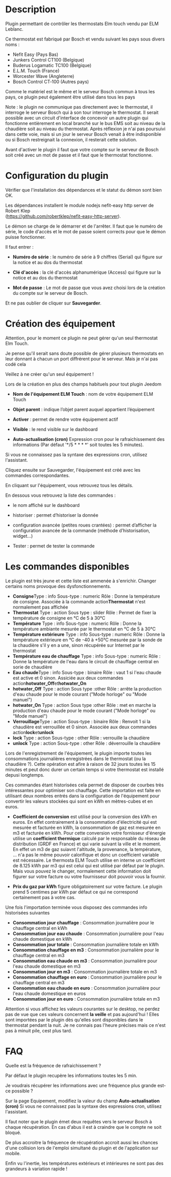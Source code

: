 Description 
===

Plugin permettant de contrôler les thermostats Elm touch vendu par ELM Leblanc.

Ce thermostat est fabriqué par Bosch et vendu suivant les pays sous divers noms :

-   Nefit Easy (Pays Bas)
-   Junkers Control CT100 (Belgique)
-   Buderus Logamatic TC100 (Belgique)
-   E.L.M. Touch (France)
-   Worcester Wave (Angleterre)
-   Bosch Control CT‑100 (Autres pays)

Comme le matériel est le même et le serveur Bosch commun à tous les pays,
ce plugin peut également être utilisé dans tous les pays

Note : le plugin ne communique pas directement avec le thermostat,
il interroge le serveur Bosch qui à son tour interroge le thermostat.
Il serait possible avec un circuit d'interface de concevoir un autre plugin
qui fonctionne entièrement en local branché sur le bus EMS soit au niveau
de la chaudière soit au niveau du thermostat. Après réflexion je n'ai pas poursuivi
dans cette voie, mais si un jour le serveur Bosch venait à être indisponible
ou si Bosch restreignait la connexion, il resterait cette solution.

Avant d'activer le plugin il faut que votre compte sur le serveur de Bosch soit créé avec un mot de passe
et il faut que le thermostat fonctionne.

Configuration du plugin 
===

Vérifier que l'installation des dépendances et le statut du démon sont bien OK.

Les dépendances installent le module nodejs nefit-easy http server de Robert Klep  
(https://github.com/robertklep/nefit-easy-http-server).

Le démon se charge de le démarrer et de l'arrêter. Il faut que le numéro de série, le
code d'accès et le mot de passe soient corrects pour que le démon puisse fonctionner.

Il faut entrer :

-   **Numéro de série** : le numéro de série à 9 chiffres (Serial) qui figure sur la notice et au dos du thermostat

-   **Clé d'accès** : la clé d'accès alphanumérique (Access) qui figure sur la notice et au dos du thermostat

-   **Mot de passe** : Le mot de passe que vous avez choisi lors de la création du compte sur le serveur de Bosch.

Et ne pas oublier de cliquer sur **Sauvegarder**.

Création des équipement
===

Attention, pour le moment ce plugin ne peut gérer qu'un seul thermostat Elm Touch. 

Je pense qu'il serait sans doute
possible de gérer plusieurs thermostats en leur donnant à chacun un port diffrérent pour le serveur. Mais je n'ai pas codé cela

Veillez à ne créer qu'un seul équipement !

Lors de la création en plus des champs habituels pour tout plugin Jeedom

-   **Nom de l'équipement ELM Touch** : nom de votre équipement ELM Touch

-   **Objet parent** : indique l’objet parent auquel appartient
    l’équipement

-   **Activer** : permet de rendre votre équipement actif

-   **Visible** : le rend visible sur le dashboard

-   **Auto-actualisation (cron)** Expression cron pour le rafraichissement des informations (Par défaut '*/5 * * * *'
    soit toutes les 5 minutes).

Si vous ne connaissez pas la syntaxe des expressions cron, utilisez l'assistant.

Cliquez ensuite sur Sauvegarder, l'équipement est créé avec les commandes correspondantes.

En cliquant sur l'équipement, vous retrouvez tous les détails.

En dessous vous retrouvez la liste des commandes :

-   le nom affiché sur le dashboard

-   historiser : permet d’historiser la donnée

-   configuration avancée (petites roues crantées) : permet d’afficher
    la configuration avancée de la commande (méthode
    d’historisation, widget…​)

-   Tester : permet de tester la commande

Les commandes disponibles
===
Le plugin est très jeune et cette liste est ammenée à s'enrichir.
Changer certains noms provoque des dysfonctionnements.

-   **Consigne**Type : info Sous-type : numeric Rôle : Donne la température de consigne. Associée à la commande action**Thermostat** n'est normalement pas affichée
-   **Thermostat** Type : action Sous type : slider Rôle : Permet de fixer la température de consigne en °C de 5 à 30°C
-   **Température** Type : info Sous-type : numeric Rôle : Donne la température ambiante mesurée par le thermostat en °C de 5 à 30°C
-   **Température extérieure** Type : info Sous-type : numeric Rôle : Donne la température extérieure en °C de -40 à +50°C mesurée par la sonde de la chaudière s'il y en a une, sinon récupérée sur Internet par le thermostat
-   **Température eau de chauffage** Type : info Sous-type : numeric Rôle : Donne la température de l'eau dans le circuit de chauffage central en sorie de chaudière
-   **Eau chaude**Type : info Sous-type : binaire Rôle : vaut 1 si l'eau chaude est active et 0 sinon. Assiciée aux deux commandes action**hotwater_Off**et**hotwater_On**
-   **hotwater_Off** Type : action Sous type :other Rôle : arrête la production d'eau chaude pour le mode courant ("Mode horloge" ou "Mode manuel")
-   **hotwater_On** Type : action Sous type :other Rôle : met en marche la production d'eau chaude pour le mode courant ("Mode horloge" ou "Mode manuel")
-   **Verrouillage**Type : action Sous-type : binaire Rôle : Renvoit 1 si la chaudière est verrouillée et 0 sinon. Associée aux deux commandes action**lock**et**unlock**
-   **lock** Type : action Sous-type : other Rôle : verrouille la chaudière
-   **unlock** Type : action Sous-type : other Rôle : déverrouille la chaudière

Lors de l'enregistrement de l'équipement, le plugin importe toutes les consommations journalières enregistrées dans le thermostat
(ou la chaudière ?). Cette opération est afire à raison de 32 jours toutes les 15 minutes et peut donc durer un certain temps si 
votre thermostat est installé depusi longtemps.

Ces commandes étant historisées cela permet de disposer de courbes très intéressantes pour optimiser son chauffage.
Cette importation est faite en utilisant deux nombres entrés dans la configuration de l'équipement pour convertir les valeurs stockées qui sont en kWh en mètres-cubes et en euros.

-   **Coefficient de conversion** est utilisé pour la conversion des kWh en euros. En effet contrairement à la consommation
d'électricité qui est mesurée et facturée en kWh, la consommation de gaz est mesurée en m3 et facturée en kWh.
Pour cette conversion votre fornisseur d'énergie utilise un **coefficient thermique** calculé par le responsable du réseau de distribution
(GRDF en France) et qui varie suivant la ville et le moment. En effet un m3 de gaz suiavnt l'altitude, la provenance, la température, ... n'a pas le même pouvoir calorifique
et donc un coefficient variable est nécessaire. Le thermosta ELM Touch utilise en interne un coefficient de 8.125 kWh par m3 qui est celui qui est utilisé par défaut
par le plugin. Mais vous pouvez le changer, normalement cette information doit figurer sur votre facture ou votre fournisseur doit pouvoir vous la fournir.

-   **Prix du gaz par kWh**  figure obligatoirement sur votre facture. Le plugin prend 5 centimes par kWh par défaut ce qui ne correspond certainement pas à votre cas.

Une fois l'importation terminée vous disposez des commandes info historisées suivantes

-   **Consommation jour chauffage** : Consommation journalière pour le chauffage central en kWh
-   **Consommation jour eau chaude** : Consommation journalière pour l'eau chaude domestique en kWh
-   **Consommation jour totale** : Consommation journalière totale en kWh
-   **Consommation chauffage en m3** : Consommation journalière pour le chauffage central en m3
-   **Consommation eau chaude en m3** : Consommation journalière pour l'eau chaude domestique en m3
-   **Consommation jour en m3** : Consommation journalière totale en m3
-   **Consommation chauffage en euro** : Consommation journalière pour le chauffage central en m3
-   **Consommation eau chaude en euro** : Consommation journalière pour l'eau chaude domestique en euros
-   **Consommation jour en euro** : Consommation journalière totale en m3

Attention si vous affichez les valeurs courantes sur le desktop, ne perdez pas de vue que ces valeurs concernent **la veille** et pas aujourd'hui ! 
Elles sont importées par le plugin dès qu'elles sont disponibles dans le thermostat pendant la nuit. Je ne connais pas l'heure précises mais ce n'est pas à minuit pile,
cest plus tard.

FAQ 
===

Quelle est la fréquence de rafraichissement ?

Par défaut le plugin recupère les informations toutes les 5 min.

Je voudrais récupérer les informations avec une fréquence plus grande est-ce possible ?

Sur la page Equipement, modifiez la valeur du champ **Auto-actualisation (cron)**
Si vous ne connaissez pas la syntaxe des expressions cron, utilisez l'assistant.

Il faut noter que le plugin émet deux requêtes vers le serveur Bosch à chaque
récupération. En cas d'abus il est à craindre que le compte ne soit bloqué.

De plus accroitre la fréquence de récupération accroit aussi les chances d'une collision
lors de l'emploi simultané du plugin et de l'application sur mobile.

Enfin vu l'inertie, les températures extérieurs et intérieures ne sont pas des grandeurs à variation rapide !


